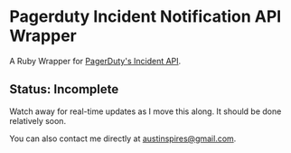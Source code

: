 # Pagerduty Incident Notification API Wrapper

A Ruby Wrapper for [PagerDuty's Incident API](http://www.pagerduty.com/docs/rest-api/incidents).

## Status: Incomplete

Watch away for real-time updates as I move this along. It should be done relatively soon.

You can also contact me directly at <austinspires@gmail.com>.

